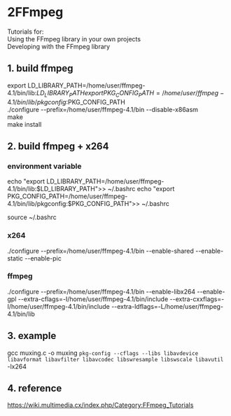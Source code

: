 # 2FFmpeg

Tutorials for:  
  Using the FFmpeg library in your own projects  
  Developing with the FFmpeg library


## 1. build ffmpeg
export LD_LIBRARY_PATH=/home/user/ffmpeg-4.1/bin/lib:$LD_LIBRARY_PATH  
export PKG_CONFIG_PATH=/home/user/ffmpeg-4.1/bin/lib/pkgconfig:$PKG_CONFIG_PATH  
./configure --prefix=/home/user/ffmpeg-4.1/bin --disable-x86asm  
make  
make install

## 2. build ffmpeg + x264

### environment variable
echo "export LD_LIBRARY_PATH=/home/user/ffmpeg-4.1/bin/lib:$LD_LIBRARY_PATH">> ~/.bashrc  
echo "export PKG_CONFIG_PATH=/home/user/ffmpeg-4.1/bin/lib/pkgconfig:$PKG_CONFIG_PATH">> ~/.bashrc  
  
source ~/.bashrc  

### x264
./configure --prefix=/home/user/ffmpeg-4.1/bin --enable-shared --enable-static --enable-pic

### ffmpeg
./configure --prefix=/home/user/ffmpeg-4.1/bin --enable-libx264 --enable-gpl --extra-cflags=-I/home/user/ffmpeg-4.1/bin/include --extra-cxxflags=-I/home/user/ffmpeg-4.1/bin/include --extra-ldflags=-L/home/user/ffmpeg-4.1/bin/lib


## 3. example
gcc muxing.c -o muxing `pkg-config --cflags --libs libavdevice libavformat libavfilter libavcodec libswresample libswscale libavutil` -lx264

## 4. reference
https://wiki.multimedia.cx/index.php/Category:FFmpeg_Tutorials
